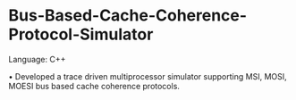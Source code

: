 # Bus-Based-Cache-Coherence-Protocol-Simulator

Language: C++

• Developed a trace driven multiprocessor simulator supporting MSI, MOSI, MOESI bus based cache coherence protocols.
